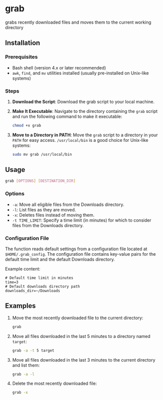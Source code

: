# grab
grabs recently downloaded files and moves them to the current working directory

## Installation

### Prerequisites

- Bash shell (version 4.x or later recommended)
- `awk`, `find`, and `mv` utilities installed (usually pre-installed on Unix-like systems)

### Steps

1. **Download the Script**: Download the grab script to your local machine. 

2. **Make It Executable**: Navigate to the directory containing the `grab` script and run the following command to make it executable:

    ```bash
    chmod +x grab
    ```

3. **Move to a Directory in PATH**: Move the `grab` script to a directory in your `PATH` for easy access. `/usr/local/bin` is a good choice for Unix-like systems:

    ```bash
    sudo mv grab /usr/local/bin
    ```

## Usage

```bash
grab [OPTIONS] [DESTINATION_DIR]
```

### Options

- `-a`: Move all eligible files from the Downloads directory.
- `-l`: List files as they are moved.
- `-x`: Deletes files instead of moving them.
- `-t TIME_LIMIT`: Specify a time limit (in minutes) for which to consider files from the Downloads directory.

### Configuration File

The function reads default settings from a configuration file located at `$HOME/.grab_config`. The configuration file contains key-value pairs for the default time limit and the default Downloads directory.

Example content:

```text
# Default time limit in minutes
time=3
# Default downloads directory path
downloads_dir=~/Downloads
```

## Examples

1. Move the most recently downloaded file to the current directory:

    ```bash
    grab
    ```

2. Move all files downloaded in the last 5 minutes to a directory named `target`:

    ```bash
    grab -a -t 5 target
    ```

3. Move all files downloaded in the last 3 minutes to the current directory and list them:

    ```bash
    grab -a -l
    ```

4. Delete the most recently downloaded file:

    ```bash
    grab -x
    ```